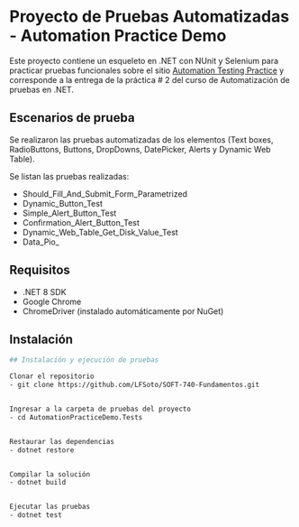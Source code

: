 # Proyecto de Pruebas Automatizadas - Automation Practice Demo

Este proyecto contiene un esqueleto en .NET con NUnit y Selenium para practicar pruebas funcionales sobre el sitio [Automation Testing Practice](https://testautomationpractice.blogspot.com/) y corresponde a la entrega de la práctica # 2 del curso de Automatización de pruebas en .NET.

## Escenarios de prueba
Se realizaron las pruebas automatizadas de los elementos (Text boxes, RadioButtons, Buttons, DropDowns, DatePicker, Alerts y Dynamic Web Table).

Se listan las pruebas realizadas:
- Should_Fill_And_Submit_Form_Parametrized
- Dynamic_Button_Test
- Simple_Alert_Button_Test
- Confirmation_Alert_Button_Test
- Dynamic_Web_Table_Get_Disk_Value_Test
- Data_Pio_

## Requisitos
- .NET 8 SDK
- Google Chrome
- ChromeDriver (instalado automáticamente por NuGet)

## Instalación
```bash
## Instalación y ejecución de pruebas

Clonar el repositorio
- git clone https://github.com/LFSoto/SOFT-740-Fundamentos.git


Ingresar a la carpeta de pruebas del proyecto
- cd AutomationPracticeDemo.Tests


Restaurar las dependencias
- dotnet restore


Compilar la solución
- dotnet build


Ejecutar las pruebas
- dotnet test
